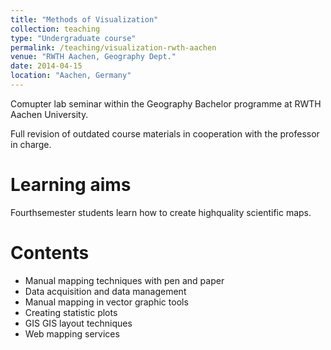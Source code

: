 ```yaml
---
title: "Methods of Visualization"
collection: teaching
type: "Undergraduate course"
permalink: /teaching/visualization-rwth-aachen
venue: "RWTH Aachen, Geography Dept."
date: 2014-04-15
location: "Aachen, Germany"
---
```



Comupter lab seminar within the Geography Bachelor programme at RWTH Aachen University.

Full revision of outdated course materials in cooperation with the professor in
charge. 
 
Learning aims
======
Fourth­semester students learn how to create high­quality scientific maps.

Contents
======
* Manual mapping techniques with pen and paper
* Data acquisition and data management
* Manual mapping in vector graphic tools
* Creating statistic plots
* GIS GIS layout techniques
* Web mapping services

